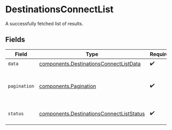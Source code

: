 # DestinationsConnectList

A successfully fetched list of results.


## Fields

| Field                                                                                            | Type                                                                                             | Required                                                                                         | Description                                                                                      | Example                                                                                          |
| ------------------------------------------------------------------------------------------------ | ------------------------------------------------------------------------------------------------ | ------------------------------------------------------------------------------------------------ | ------------------------------------------------------------------------------------------------ | ------------------------------------------------------------------------------------------------ |
| `data`                                                                                           | [components.DestinationsConnectListData](../../models/shared/destinationsconnectlistdata.md)     | :heavy_check_mark:                                                                               | N/A                                                                                              |                                                                                                  |
| `pagination`                                                                                     | [components.Pagination](../../models/shared/pagination.md)                                       | :heavy_check_mark:                                                                               | An object to help you navigate the list of results.                                              |                                                                                                  |
| `status`                                                                                         | [components.DestinationsConnectListStatus](../../models/shared/destinationsconnectliststatus.md) | :heavy_check_mark:                                                                               | The outcome of the request                                                                       | success                                                                                          |